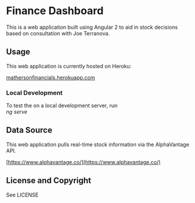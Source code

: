 # Finance Dashboard

This is a web application built using Angular 2 to aid in stock decisions
based on consultation with Joe Terranova.

## Usage

This web application is currently hosted on Heroku:  

[mathersonfinancials.herokuapp.com](https://mathersonfinancials.herokuapp.com)

### Local Development

To test the on a local development server, run  
*ng serve*

## Data Source

This web application pulls real-time stock information via the AlphaVantage
API.  

[https://www.alphavantage.co/](https://www.alphavantage.co/)

## License and Copyright

See LICENSE